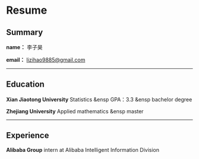 # Resume
## Summary
**name：** 李子昊

**email：** lizihao9885@gmail.com

***
## Education
**Xian Jiaotong University** Statistics &ensp GPA：3.3  &ensp bachelor degree


**Zhejiang University** Applied mathematics &ensp master

***

## Experience

**Alibaba Group** intern at Alibaba Intelligent Information Division
